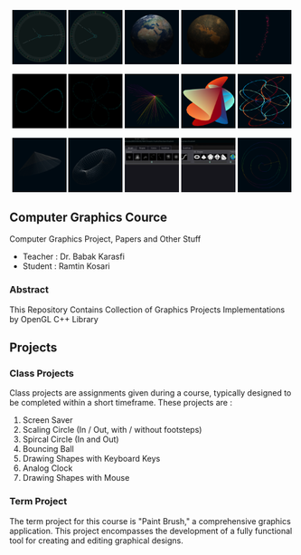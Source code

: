 <p align="center">
  <img src="./Assets/1.png" alt="" width="19%"/>
  <img src="./Assets/2.png" alt="" width="19%"/>
  <img src="./Assets/3.png" alt="" width="19%"/>
  <img src="./Assets/4.png" alt="" width="19%"/>
  <img src="./Assets/5.png" alt="" width="19%"/>
</p>
<p align="center">
  <img src="./Assets/6.png" alt="" width="19%"/>
  <img src="./Assets/7.png" alt="" width="19%"/>
  <img src="./Assets/8.png" alt="" width="19%"/>
  <img src="./Assets/9.png" alt="" width="19%"/>
  <img src="./Assets/10.png" alt="" width="19%"/>
</p>
<p align="center">
  <img src="./Assets/11.png" alt="" width="19%"/>
  <img src="./Assets/12.png" alt="" width="19%"/>
  <img src="./Assets/13.png" alt="" width="19%"/>
  <img src="./Assets/14.png" alt="" width="19%"/>
  <img src="./Assets/15.png" alt="" width="19%"/>
</p>

## Computer Graphics Cource
Computer Graphics Project, Papers and Other Stuff
* Teacher : Dr. Babak Karasfi
* Student : Ramtin Kosari

### Abstract
This Repository Contains Collection of Graphics Projects Implementations by OpenGL C++ Library

## Projects
### Class Projects
Class projects are assignments given during a course, typically designed to be completed within a short timeframe. These projects are :
1. Screen Saver
2. Scaling Circle (In / Out, with / without footsteps)
5. Spircal Circle (In and Out)
3. Bouncing Ball
4. Drawing Shapes with Keyboard Keys
5. Analog Clock
6. Drawing Shapes with Mouse

### Term Project
The term project for this course is "Paint Brush," a comprehensive graphics application. This project encompasses the development of a fully functional tool for creating and editing graphical designs.
